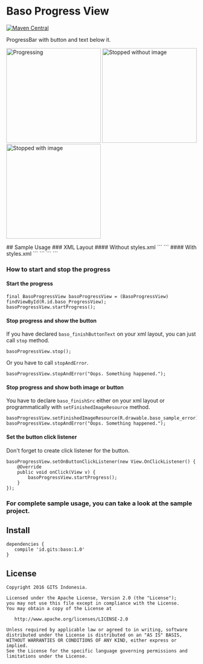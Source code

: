 # Baso Progress View
[![Maven Central](https://maven-badges.herokuapp.com/maven-central/id.gits/baso/badge.svg?style=flat)](https://maven-badges.herokuapp.com/maven-central/id.gits/baso/) 

ProgressBar with button and text below it.
<p>
<img src="https://raw.githubusercontent.com/gitsindonesia/baso/master/image1.png" alt="Progressing" width="250"/>
<img src="https://raw.githubusercontent.com/gitsindonesia/baso/master/image2.png" alt="Stopped without image" width="250"/>
<img src="https://raw.githubusercontent.com/gitsindonesia/baso/master/image3.png" alt="Stopped with image" width="250"/>
</p>
## Sample Usage
### XML Layout
#### Without styles.xml
```
<id.gits.baso.BasoProgressView
    android:id="@+id/baso_ProgressView"
    android:layout_width="match_parent"
    android:layout_height="match_parent"
    android:layout_below="@id/baso_btnGroup"
    android:background="#FFF"
    android:gravity="center"
    app:baso_finishButtonText="Retry"
    app:baso_finishSrc="@drawable/baso_sample_error"
    app:baso_finishSrcWidth="160dp"
    app:baso_finishText="Something happened"
    app:baso_finishTextSize="18sp"
    app:baso_progressText="Loading"
/>
```
#### With styles.xml
```
<id.gits.baso.BasoProgressView
    android:id="@+id/baso_ProgressView"
    style="@style/BasoCustom"
    android:layout_width="match_parent"
    android:layout_height="match_parent"
    android:layout_below="@id/baso_btnGroup"
/>
```
```
<style name="BasoCustom">
    <item name="android:background">#FFF</item>
    <item name="baso_finishText">Something happened</item>
    <item name="baso_finishTextSize">18sp</item>
    <item name="baso_finishButtonText">Try Again</item>
    <item name="baso_progressText">Loading</item>
    <item name="baso_finishSrc">@drawable/baso_sample_error</item>
    <item name="baso_finishSrcWidth">160dp</item>
</style>
```

### How to start and stop the progress
#### Start the progress
```
final BasoProgressView basoProgressView = (BasoProgressView) findViewById(R.id.baso_ProgressView);   
basoProgressView.startProgress();
```
#### Stop progress and show the button
If you have declared ```baso_finishButtonText``` on your xml layout, you can just call ```stop``` method.
```
basoProgressView.stop();
```
Or you have to call ```stopAndError```.
```
basoProgressView.stopAndError("Oops. Something happened.");
```
#### Stop progress and show both image or button
You have to declare ```baso_finishSrc``` either on your xml layout or programmatically with ```setFinishedImageResource``` method.
```
basoProgressView.setFinishedImageResource(R.drawable.baso_sample_error);
basoProgressView.stopAndError("Oops. Something happened.");
```
#### Set the button click listener
Don't forget to create click listener for the button.
```
basoProgressView.setOnButtonClickListener(new View.OnClickListener() {
    @Override
    public void onClick(View v) {
        basoProgressView.startProgress();
    }
});
```

### For complete sample usage, you can take a look at the sample project.

## Install
```
dependencies {
   compile 'id.gits:baso:1.0'
}
```

## License
```
Copyright 2016 GITS Indonesia.

Licensed under the Apache License, Version 2.0 (the "License");
you may not use this file except in compliance with the License.
You may obtain a copy of the License at

   http://www.apache.org/licenses/LICENSE-2.0

Unless required by applicable law or agreed to in writing, software
distributed under the License is distributed on an "AS IS" BASIS,
WITHOUT WARRANTIES OR CONDITIONS OF ANY KIND, either express or implied.
See the License for the specific language governing permissions and
limitations under the License.
```
